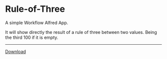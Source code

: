 Rule-of-Three
=============

A simple Workflow Alfred App.

It will show directly the result of a rule of three between two values​​. Being the third 100 if it is empty.

---

[Download](https://github.com/unavezfui/Rule-of-Three/blob/master/Rule%20of%20Three.alfredworkflow?raw=true)
